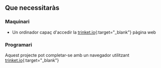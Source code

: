 ## Que necessitaràs

### Maquinari

+ Un ordinador capaç d'accedir la [trinket.io](https://trinket.io){:target="_blank"} pàgina web

### Programari

Aquest projecte pot completar-se amb un navegador utilitzant [trinket.io](https://trinket.io){:target="_blank"}